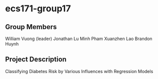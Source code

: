 # ecs171-group17
## Group Members
William Vuong (leader)
Jonathan Lu
Minh Pham
Xuanzhen Lao
Brandon Huynh
## Project Description
Classifying Diabetes Risk by Various Influences with Regression Models
